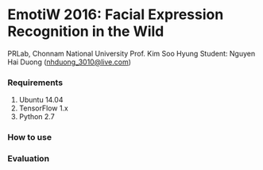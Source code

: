 # EmotiW 2016: Facial Expression Recognition in the Wild
PRLab, Chonnam National University
Prof. Kim Soo Hyung
Student: Nguyen Hai Duong (nhduong_3010@live.com)

### Requirements
1. Ubuntu 14.04
2. TensorFlow 1.x
3. Python 2.7
### How to use
### Evaluation
